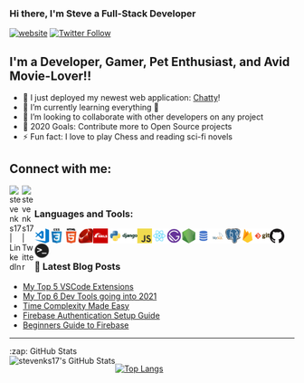 ### Hi there, I'm Steve a Full-Stack Developer
[![website](https://img.shields.io/website?label=STEVEKDEV.NETLIFY.APP&style=for-the-badge&url=https%3A%2F%2Fstevekdev.netlify.app%2F)](https://stevekdev.netlify.app/)
[![Twitter Follow](https://img.shields.io/twitter/follow/nevets172?color=1DA1F2&logo=twitter&style=for-the-badge)](https://twitter.com/intent/follow?original_referer=https%3A%2F%2Fgithub.com%2Fnevets172&screen_name=nevets172)



## I'm a Developer, Gamer, Pet Enthusiast, and Avid Movie-Lover!!
- 🔭 I just deployed my newest web application: [Chatty]!
- 🌱 I’m currently learning everything 🤣
- 👯 I’m looking to collaborate with other developers on any project
- 🥅 2020 Goals: Contribute more to Open Source projects
- ⚡ Fun fact: I love to play Chess and reading sci-fi novels

## Connect with me:
[<img align="left" alt="stevenks17 | LinkedIn" width="22px" src="https://cdn.jsdelivr.net/npm/simple-icons@v3/icons/linkedin.svg" />][linkedin]
[<img align="left" alt="stevenks17 | Twitter" width="22px" src="https://cdn.jsdelivr.net/npm/simple-icons@v3/icons/twitter.svg" />][twitter]

<br />

### Languages and Tools:

<img align="left" alt="Visual Studio Code" width="26px" src="https://raw.githubusercontent.com/github/explore/80688e429a7d4ef2fca1e82350fe8e3517d3494d/topics/visual-studio-code/visual-studio-code.png" />
<img align="left" alt="CSS3" width="26px" src="https://raw.githubusercontent.com/github/explore/80688e429a7d4ef2fca1e82350fe8e3517d3494d/topics/css/css.png" />
<img align="left" alt="HTML5" width="26px" src="https://raw.githubusercontent.com/github/explore/80688e429a7d4ef2fca1e82350fe8e3517d3494d/topics/html/html.png" />
<img align="left" alt="Ruby" width="26px" src="https://raw.githubusercontent.com/github/explore/80688e429a7d4ef2fca1e82350fe8e3517d3494d/topics/ruby/ruby.png" />
<img align="left" alt="Rails" width="26px" src="https://raw.githubusercontent.com/github/explore/80688e429a7d4ef2fca1e82350fe8e3517d3494d/topics/rails/rails.png" />
<img align="left" alt="Python" width="26px" src="https://raw.githubusercontent.com/github/explore/80688e429a7d4ef2fca1e82350fe8e3517d3494d/topics/python/python.png" />
<img align="left" alt="Django" width="26px" src="https://raw.githubusercontent.com/github/explore/80688e429a7d4ef2fca1e82350fe8e3517d3494d/topics/django/django.png" />
<img align="left" alt="JavaScript" width="26px" src="https://raw.githubusercontent.com/github/explore/80688e429a7d4ef2fca1e82350fe8e3517d3494d/topics/javascript/javascript.png" />
<img align="left" alt="React" width="26px" src="https://raw.githubusercontent.com/github/explore/80688e429a7d4ef2fca1e82350fe8e3517d3494d/topics/react/react.png" />
<img align="left" alt="Gatsby" width="26px" src="https://raw.githubusercontent.com/github/explore/e94815998e4e0713912fed477a1f346ec04c3da2/topics/gatsby/gatsby.png" />
<img align="left" alt="Node.js" width="26px" src="https://raw.githubusercontent.com/github/explore/80688e429a7d4ef2fca1e82350fe8e3517d3494d/topics/nodejs/nodejs.png" />
<img align="left" alt="SQL" width="26px" src="https://raw.githubusercontent.com/github/explore/80688e429a7d4ef2fca1e82350fe8e3517d3494d/topics/sql/sql.png" />
<img align="left" alt="MySQL" width="26px" src="https://raw.githubusercontent.com/github/explore/80688e429a7d4ef2fca1e82350fe8e3517d3494d/topics/mysql/mysql.png" />
<img align="left" alt="PostgreSQL" width="26px" src="https://raw.githubusercontent.com/github/explore/80688e429a7d4ef2fca1e82350fe8e3517d3494d/topics/postgresql/postgresql.png" />
<img align="left" alt="Firebase" width="26px" src="https://raw.githubusercontent.com/github/explore/80688e429a7d4ef2fca1e82350fe8e3517d3494d/topics/firebase/firebase.png" />
<img align="left" alt="Git" width="26px" src="https://raw.githubusercontent.com/github/explore/80688e429a7d4ef2fca1e82350fe8e3517d3494d/topics/git/git.png" />
<img align="left" alt="GitHub" width="26px" src="https://raw.githubusercontent.com/github/explore/78df643247d429f6cc873026c0622819ad797942/topics/github/github.png" />
<img align="left" alt="Terminal" width="26px" src="https://raw.githubusercontent.com/github/explore/80688e429a7d4ef2fca1e82350fe8e3517d3494d/topics/terminal/terminal.png" />

<br />
<br />

### 📕 Latest Blog Posts
<!-- BLOG-POST-LIST:START -->
- [My Top 5 VSCode Extensions](https://medium.com/@stevenks17/my-top-5-vscode-extensions-732a9999db4a?source=rss-3987b9b224ad------2)
- [My Top 6 Dev Tools going into 2021](https://medium.com/@stevenks17/my-top-6-dev-tools-going-into-2021-65ad7e094d2f?source=rss-3987b9b224ad------2)
- [Time Complexity Made Easy](https://medium.com/@stevenks17/time-complexity-made-easy-c149117c0105?source=rss-3987b9b224ad------2)
- [Firebase Authentication Setup Guide](https://medium.com/@stevenks17/firebase-authentication-setup-guide-7a266462ee47?source=rss-3987b9b224ad------2)
- [Beginners Guide to Firebase](https://medium.com/@stevenks17/beginners-guide-to-firebase-b5a3309ff182?source=rss-3987b9b224ad------2)
<!-- BLOG-POST-LIST:END -->


---

<summary>:zap: GitHub Stats</summary>

  <img align="left" alt="stevenks17's GitHub Stats" src="https://github-readme-stats.stevenks17.vercel.app/api?username=stevenks17&show_icons=true&hide_border=true" />

  [![Top Langs](https://github-readme-stats.vercel.app/api/top-langs/?username=stevenks17&layout=compact)](https://github.com/anuraghazra/github-readme-stats)


[website]: stevekdev.netlify.app
[Chatty]: https://chatty-87c41.web.app/
[twitter]: https://twitter.com/nevets172
[linkedin]: https://www.linkedin.com/in/steven-kumarsingh-97b610180/
